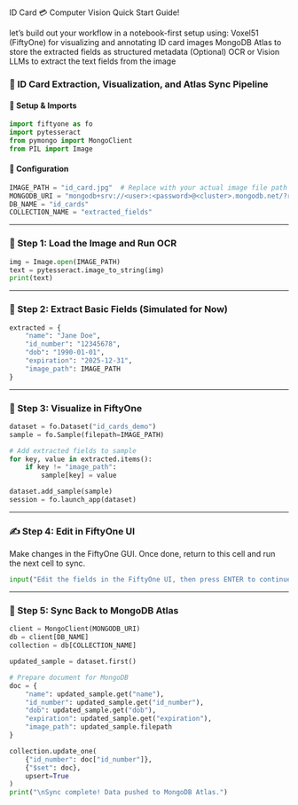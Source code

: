 ID Card 💳 Computer Vision Quick Start Guide!

let’s build out your workflow in a notebook-first setup using:  Voxel51 (FiftyOne) for visualizing and annotating ID card images  MongoDB Atlas to store the extracted fields as structured metadata  (Optional) OCR or Vision LLMs to extract the text fields from the image

### 🪪 ID Card Extraction, Visualization, and Atlas Sync Pipeline

#### 🔧 Setup & Imports
```python
import fiftyone as fo
import pytesseract
from pymongo import MongoClient
from PIL import Image
```

#### 🔧 Configuration
```python
IMAGE_PATH = "id_card.jpg"  # Replace with your actual image file path
MONGODB_URI = "mongodb+srv://<user>:<password>@<cluster>.mongodb.net/?retryWrites=true&w=majority"
DB_NAME = "id_cards"
COLLECTION_NAME = "extracted_fields"
```

---

### 📸 Step 1: Load the Image and Run OCR
```python
img = Image.open(IMAGE_PATH)
text = pytesseract.image_to_string(img)
print(text)
```

---

### 📄 Step 2: Extract Basic Fields (Simulated for Now)
```python
extracted = {
    "name": "Jane Doe",
    "id_number": "12345678",
    "dob": "1990-01-01",
    "expiration": "2025-12-31",
    "image_path": IMAGE_PATH
}
```

---

### 🧪 Step 3: Visualize in FiftyOne
```python
dataset = fo.Dataset("id_cards_demo")
sample = fo.Sample(filepath=IMAGE_PATH)

# Add extracted fields to sample
for key, value in extracted.items():
    if key != "image_path":
        sample[key] = value

dataset.add_sample(sample)
session = fo.launch_app(dataset)
```

---

### ✍️ Step 4: Edit in FiftyOne UI
Make changes in the FiftyOne GUI.
Once done, return to this cell and run the next cell to sync.
```python
input("Edit the fields in the FiftyOne UI, then press ENTER to continue...")
```

---

### 🔁 Step 5: Sync Back to MongoDB Atlas
```python
client = MongoClient(MONGODB_URI)
db = client[DB_NAME]
collection = db[COLLECTION_NAME]

updated_sample = dataset.first()

# Prepare document for MongoDB
doc = {
    "name": updated_sample.get("name"),
    "id_number": updated_sample.get("id_number"),
    "dob": updated_sample.get("dob"),
    "expiration": updated_sample.get("expiration"),
    "image_path": updated_sample.filepath
}

collection.update_one(
    {"id_number": doc["id_number"]},
    {"$set": doc},
    upsert=True
)
print("\nSync complete! Data pushed to MongoDB Atlas.")
```
